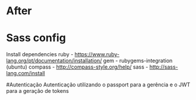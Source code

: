 # After


# Sass config
Install dependencies
ruby - https://www.ruby-lang.org/pt/documentation/installation/
gem - rubygems-integration (ubuntu)
compass - http://compass-style.org/help/
sass - http://sass-lang.com/install


#Autenticação
Autenticação utilizando o passport para a gerência e o JWT para a geração de tokens